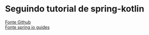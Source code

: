 # Seguindo tutorial de spring-kotlin

[Fonte Github](https://github.com/spring-guides/tut-spring-boot-kotlin)  
[Fonte spring io guides](https://spring.io/guides/tutorials/spring-boot-kotlin/)

